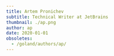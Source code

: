 ```yaml
---
title: Artem Pronichev
subtitle: Technical Writer at JetBrains
thumbnail: ./ap.png
author: ap
date: 2020-01-01
obsoletes:
  - /goland/authors/ap/
---
```

